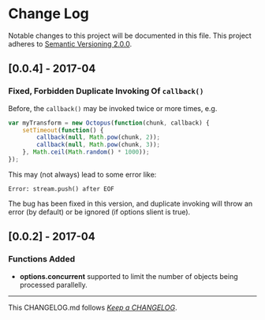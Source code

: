 #   Change Log

Notable changes to this project will be documented in this file. This project adheres to [Semantic Versioning 2.0.0](http://semver.org/).

##	[0.0.4] - 2017-04

###	Fixed, Forbidden Duplicate Invoking Of ``callback()``

Before, the ``callback()`` may be invoked twice or more times, e.g.

```javascript
var myTransform = new Octopus(function(chunk, callback) {
	setTimeout(function() {
		callback(null, Math.pow(chunk, 2));
		callback(null, Math.pow(chunk, 3));
	}, Math.ceil(Math.random() * 1000));
});
```

This may (not always) lead to some error like:  

```
Error: stream.push() after EOF
```

The bug has been fixed in this version, and duplicate invoking will throw an error (by default) or be ignored (if options slient is true).

##	[0.0.2] - 2017-04

###	Functions Added

*	__options.concurrent__ supported to limit the number of objects being processed parallelly.

---
This CHANGELOG.md follows [*Keep a CHANGELOG*](http://keepachangelog.com/).
